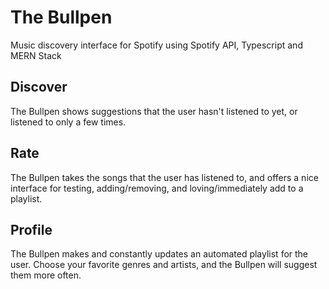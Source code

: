 # The Bullpen
Music discovery interface for Spotify using Spotify API, Typescript and MERN Stack

## Discover
The Bullpen shows suggestions that the user hasn't listened to yet, or listened to only a few times.

## Rate
The Bullpen takes the songs that the user has listened to, and offers a nice interface for testing, adding/removing, and loving/immediately add to a playlist.

## Profile
The Bullpen makes and constantly updates an automated playlist for the user. Choose your favorite genres and artists, and the Bullpen will suggest them more often.
